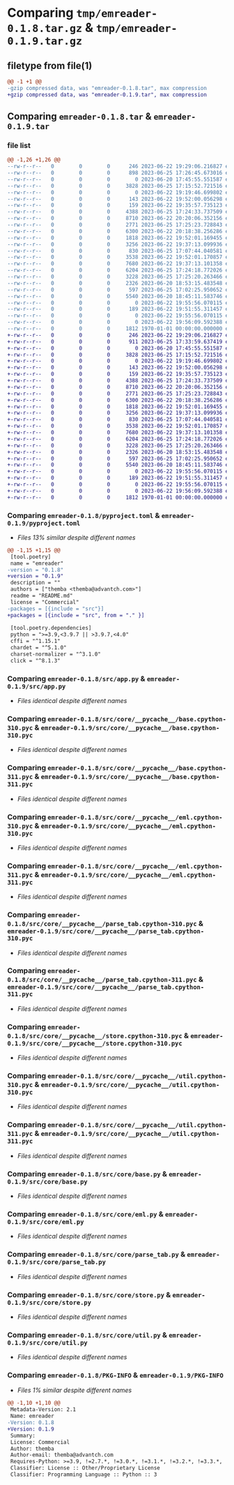 # Comparing `tmp/emreader-0.1.8.tar.gz` & `tmp/emreader-0.1.9.tar.gz`

## filetype from file(1)

```diff
@@ -1 +1 @@
-gzip compressed data, was "emreader-0.1.8.tar", max compression
+gzip compressed data, was "emreader-0.1.9.tar", max compression
```

## Comparing `emreader-0.1.8.tar` & `emreader-0.1.9.tar`

### file list

```diff
@@ -1,26 +1,26 @@
--rw-r--r--   0        0        0      246 2023-06-22 19:29:06.216827 emreader-0.1.8/README.md
--rw-r--r--   0        0        0      898 2023-06-25 17:26:45.673016 emreader-0.1.8/pyproject.toml
--rw-r--r--   0        0        0        0 2023-06-20 17:45:55.551587 emreader-0.1.8/src/__init__.py
--rw-r--r--   0        0        0     3828 2023-06-25 17:15:52.721516 emreader-0.1.8/src/app.py
--rw-r--r--   0        0        0        0 2023-06-22 19:19:46.699802 emreader-0.1.8/src/core/__init__.py
--rw-r--r--   0        0        0      143 2023-06-22 19:52:00.056298 emreader-0.1.8/src/core/__pycache__/__init__.cpython-310.pyc
--rw-r--r--   0        0        0      159 2023-06-22 19:35:57.735123 emreader-0.1.8/src/core/__pycache__/__init__.cpython-311.pyc
--rw-r--r--   0        0        0     4388 2023-06-25 17:24:33.737509 emreader-0.1.8/src/core/__pycache__/base.cpython-310.pyc
--rw-r--r--   0        0        0     8710 2023-06-22 20:20:06.352156 emreader-0.1.8/src/core/__pycache__/base.cpython-311.pyc
--rw-r--r--   0        0        0     2771 2023-06-25 17:25:23.728843 emreader-0.1.8/src/core/__pycache__/eml.cpython-310.pyc
--rw-r--r--   0        0        0     6300 2023-06-22 20:18:38.256286 emreader-0.1.8/src/core/__pycache__/eml.cpython-311.pyc
--rw-r--r--   0        0        0     1818 2023-06-22 19:52:01.169455 emreader-0.1.8/src/core/__pycache__/parse_tab.cpython-310.pyc
--rw-r--r--   0        0        0     3256 2023-06-22 19:37:13.099936 emreader-0.1.8/src/core/__pycache__/parse_tab.cpython-311.pyc
--rw-r--r--   0        0        0      830 2023-06-25 17:07:44.040581 emreader-0.1.8/src/core/__pycache__/store.cpython-310.pyc
--rw-r--r--   0        0        0     3538 2023-06-22 19:52:01.170857 emreader-0.1.8/src/core/__pycache__/util.cpython-310.pyc
--rw-r--r--   0        0        0     7680 2023-06-22 19:37:13.101358 emreader-0.1.8/src/core/__pycache__/util.cpython-311.pyc
--rw-r--r--   0        0        0     6204 2023-06-25 17:24:18.772026 emreader-0.1.8/src/core/base.py
--rw-r--r--   0        0        0     3228 2023-06-25 17:25:20.263466 emreader-0.1.8/src/core/eml.py
--rw-r--r--   0        0        0     2326 2023-06-20 18:53:15.483548 emreader-0.1.8/src/core/parse_tab.py
--rw-r--r--   0        0        0      597 2023-06-25 17:02:25.950652 emreader-0.1.8/src/core/store.py
--rw-r--r--   0        0        0     5540 2023-06-20 18:45:11.583746 emreader-0.1.8/src/core/util.py
--rw-r--r--   0        0        0        0 2023-06-22 19:55:56.070115 emreader-0.1.8/src/db/.gitkeep
--rw-r--r--   0        0        0      189 2023-06-22 19:51:55.311457 emreader-0.1.8/src/runner.py
--rw-r--r--   0        0        0        0 2023-06-22 19:55:56.070115 emreader-0.1.8/src/storage/output/.gitkeep
--rw-r--r--   0        0        0        0 2023-06-22 19:56:09.592388 emreader-0.1.8/src/storage/source/emails/.gitkeep
--rw-r--r--   0        0        0     1812 1970-01-01 00:00:00.000000 emreader-0.1.8/PKG-INFO
+-rw-r--r--   0        0        0      246 2023-06-22 19:29:06.216827 emreader-0.1.9/README.md
+-rw-r--r--   0        0        0      911 2023-06-25 17:33:59.637419 emreader-0.1.9/pyproject.toml
+-rw-r--r--   0        0        0        0 2023-06-20 17:45:55.551587 emreader-0.1.9/src/__init__.py
+-rw-r--r--   0        0        0     3828 2023-06-25 17:15:52.721516 emreader-0.1.9/src/app.py
+-rw-r--r--   0        0        0        0 2023-06-22 19:19:46.699802 emreader-0.1.9/src/core/__init__.py
+-rw-r--r--   0        0        0      143 2023-06-22 19:52:00.056298 emreader-0.1.9/src/core/__pycache__/__init__.cpython-310.pyc
+-rw-r--r--   0        0        0      159 2023-06-22 19:35:57.735123 emreader-0.1.9/src/core/__pycache__/__init__.cpython-311.pyc
+-rw-r--r--   0        0        0     4388 2023-06-25 17:24:33.737509 emreader-0.1.9/src/core/__pycache__/base.cpython-310.pyc
+-rw-r--r--   0        0        0     8710 2023-06-22 20:20:06.352156 emreader-0.1.9/src/core/__pycache__/base.cpython-311.pyc
+-rw-r--r--   0        0        0     2771 2023-06-25 17:25:23.728843 emreader-0.1.9/src/core/__pycache__/eml.cpython-310.pyc
+-rw-r--r--   0        0        0     6300 2023-06-22 20:18:38.256286 emreader-0.1.9/src/core/__pycache__/eml.cpython-311.pyc
+-rw-r--r--   0        0        0     1818 2023-06-22 19:52:01.169455 emreader-0.1.9/src/core/__pycache__/parse_tab.cpython-310.pyc
+-rw-r--r--   0        0        0     3256 2023-06-22 19:37:13.099936 emreader-0.1.9/src/core/__pycache__/parse_tab.cpython-311.pyc
+-rw-r--r--   0        0        0      830 2023-06-25 17:07:44.040581 emreader-0.1.9/src/core/__pycache__/store.cpython-310.pyc
+-rw-r--r--   0        0        0     3538 2023-06-22 19:52:01.170857 emreader-0.1.9/src/core/__pycache__/util.cpython-310.pyc
+-rw-r--r--   0        0        0     7680 2023-06-22 19:37:13.101358 emreader-0.1.9/src/core/__pycache__/util.cpython-311.pyc
+-rw-r--r--   0        0        0     6204 2023-06-25 17:24:18.772026 emreader-0.1.9/src/core/base.py
+-rw-r--r--   0        0        0     3228 2023-06-25 17:25:20.263466 emreader-0.1.9/src/core/eml.py
+-rw-r--r--   0        0        0     2326 2023-06-20 18:53:15.483548 emreader-0.1.9/src/core/parse_tab.py
+-rw-r--r--   0        0        0      597 2023-06-25 17:02:25.950652 emreader-0.1.9/src/core/store.py
+-rw-r--r--   0        0        0     5540 2023-06-20 18:45:11.583746 emreader-0.1.9/src/core/util.py
+-rw-r--r--   0        0        0        0 2023-06-22 19:55:56.070115 emreader-0.1.9/src/db/.gitkeep
+-rw-r--r--   0        0        0      189 2023-06-22 19:51:55.311457 emreader-0.1.9/src/runner.py
+-rw-r--r--   0        0        0        0 2023-06-22 19:55:56.070115 emreader-0.1.9/src/storage/output/.gitkeep
+-rw-r--r--   0        0        0        0 2023-06-22 19:56:09.592388 emreader-0.1.9/src/storage/source/emails/.gitkeep
+-rw-r--r--   0        0        0     1812 1970-01-01 00:00:00.000000 emreader-0.1.9/PKG-INFO
```

### Comparing `emreader-0.1.8/pyproject.toml` & `emreader-0.1.9/pyproject.toml`

 * *Files 13% similar despite different names*

```diff
@@ -1,15 +1,15 @@
 [tool.poetry]
 name = "emreader"
-version = "0.1.8"
+version = "0.1.9"
 description = ""
 authors = ["themba <themba@advantch.com>"]
 readme = "README.md"
 license = "Commercial"
-packages = [{include = "src"}]
+packages = [{include = "src", from = "." }]
 
 [tool.poetry.dependencies]
 python = ">=3.9,<3.9.7 || >3.9.7,<4.0"
 cffi = "^1.15.1"
 chardet = "^5.1.0"
 charset-normalizer = "^3.1.0"
 click = "^8.1.3"
```

### Comparing `emreader-0.1.8/src/app.py` & `emreader-0.1.9/src/app.py`

 * *Files identical despite different names*

### Comparing `emreader-0.1.8/src/core/__pycache__/base.cpython-310.pyc` & `emreader-0.1.9/src/core/__pycache__/base.cpython-310.pyc`

 * *Files identical despite different names*

### Comparing `emreader-0.1.8/src/core/__pycache__/base.cpython-311.pyc` & `emreader-0.1.9/src/core/__pycache__/base.cpython-311.pyc`

 * *Files identical despite different names*

### Comparing `emreader-0.1.8/src/core/__pycache__/eml.cpython-310.pyc` & `emreader-0.1.9/src/core/__pycache__/eml.cpython-310.pyc`

 * *Files identical despite different names*

### Comparing `emreader-0.1.8/src/core/__pycache__/eml.cpython-311.pyc` & `emreader-0.1.9/src/core/__pycache__/eml.cpython-311.pyc`

 * *Files identical despite different names*

### Comparing `emreader-0.1.8/src/core/__pycache__/parse_tab.cpython-310.pyc` & `emreader-0.1.9/src/core/__pycache__/parse_tab.cpython-310.pyc`

 * *Files identical despite different names*

### Comparing `emreader-0.1.8/src/core/__pycache__/parse_tab.cpython-311.pyc` & `emreader-0.1.9/src/core/__pycache__/parse_tab.cpython-311.pyc`

 * *Files identical despite different names*

### Comparing `emreader-0.1.8/src/core/__pycache__/store.cpython-310.pyc` & `emreader-0.1.9/src/core/__pycache__/store.cpython-310.pyc`

 * *Files identical despite different names*

### Comparing `emreader-0.1.8/src/core/__pycache__/util.cpython-310.pyc` & `emreader-0.1.9/src/core/__pycache__/util.cpython-310.pyc`

 * *Files identical despite different names*

### Comparing `emreader-0.1.8/src/core/__pycache__/util.cpython-311.pyc` & `emreader-0.1.9/src/core/__pycache__/util.cpython-311.pyc`

 * *Files identical despite different names*

### Comparing `emreader-0.1.8/src/core/base.py` & `emreader-0.1.9/src/core/base.py`

 * *Files identical despite different names*

### Comparing `emreader-0.1.8/src/core/eml.py` & `emreader-0.1.9/src/core/eml.py`

 * *Files identical despite different names*

### Comparing `emreader-0.1.8/src/core/parse_tab.py` & `emreader-0.1.9/src/core/parse_tab.py`

 * *Files identical despite different names*

### Comparing `emreader-0.1.8/src/core/store.py` & `emreader-0.1.9/src/core/store.py`

 * *Files identical despite different names*

### Comparing `emreader-0.1.8/src/core/util.py` & `emreader-0.1.9/src/core/util.py`

 * *Files identical despite different names*

### Comparing `emreader-0.1.8/PKG-INFO` & `emreader-0.1.9/PKG-INFO`

 * *Files 1% similar despite different names*

```diff
@@ -1,10 +1,10 @@
 Metadata-Version: 2.1
 Name: emreader
-Version: 0.1.8
+Version: 0.1.9
 Summary: 
 License: Commercial
 Author: themba
 Author-email: themba@advantch.com
 Requires-Python: >=3.9, !=2.7.*, !=3.0.*, !=3.1.*, !=3.2.*, !=3.3.*, !=3.4.*, !=3.5.*, !=3.6.*, !=3.7.*, !=3.8.*
 Classifier: License :: Other/Proprietary License
 Classifier: Programming Language :: Python :: 3
```

